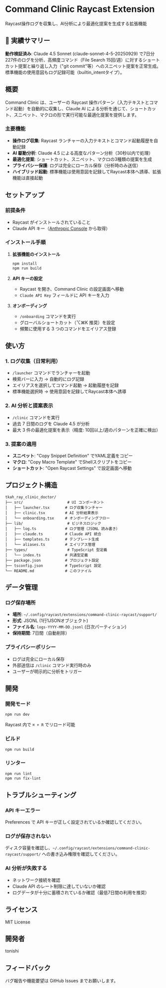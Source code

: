 # Command Clinic Raycast Extension

Raycast操作ログを収集し、AI分析により最適化提案を生成する拡張機能

## 🎯 実績サマリー

**動作検証済み**: Claude 4.5 Sonnet (claude-sonnet-4-5-20250929) で7日分227件のログを分析、高頻度コマンド（File Search 15回/週）に対するショートカット提案と繰り返し入力（"git commit"等）へのスニペット提案を正常生成。標準機能の使用意図もログ記録可能（builtin_intentタイプ）。

## 概要

Command Clinic は、ユーザーの Raycast 操作パターン（入力テキストとコマンド起動）を自動的に収集し、Claude AI による分析を通じて、ショートカット、スニペット、マクロの形で実行可能な最適化提案を提供します。

### 主要機能

- **操作ログ収集**: Raycast ランチャーの入力テキストとコマンド起動履歴を自動記録
- **AI 駆動分析**: Claude 4.5 による高度なパターン分析（30秒以内で処理）
- **最適化提案**: ショートカット、スニペット、マクロの3種類の提案を生成
- **プライバシー保護**: ログは完全にローカル保存（分析時のみ送信）
- **ハイブリッド起動**: 標準機能は使用意図を記録してRaycast本体へ誘導、拡張機能は直接起動

## セットアップ

### 前提条件

- Raycast がインストールされていること
- Claude API キー（[Anthropic Console](https://console.anthropic.com) から取得）

### インストール手順

1. **拡張機能のインストール**
   ```bash
   npm install
   npm run build
   ```

2. **API キーの設定**
   - Raycast を開き、Command Clinic の設定画面へ移動
   - `Claude API Key` フィールドに API キーを入力

3. **オンボーディング**
   - `/onboarding` コマンドを実行
   - グローバルショートカット（⌥⌘K 推奨）を設定
   - 頻繁に使用する 3 つのコマンドをエイリアス登録

## 使い方

### 1. ログ収集（日常利用）

- `/launcher` コマンドでランチャーを起動
- 検索バーに入力 → 自動的にログ記録
- エイリアスを選択してコマンド起動 → 起動履歴を記録
- 標準機能選択時 → 使用意図を記録してRaycast本体へ誘導

### 2. AI 分析と提案表示

- `/clinic` コマンドを実行
- 過去 7 日間のログを Claude 4.5 が分析
- 最大 3 件の最適化提案を表示（精度: 10回以上/週のパターンを正確に検出）

### 3. 提案の適用

- **スニペット**: "Copy Snippet Definition" でYAML定義をコピー
- **マクロ**: "Copy Macro Template" でShellスクリプトをコピー
- **ショートカット**: "Open Raycast Settings" で設定画面へ移動

## プロジェクト構造

```
tkah_ray_clinic_doctor/
├── src/                    # UI コンポーネント
│   ├── launcher.tsx       # ログ収集ランチャー
│   ├── clinic.tsx         # AI 分析結果表示
│   └── onboarding.tsx     # オンボーディングフロー
├── lib/                    # ビジネスロジック
│   ├── log.ts             # ログ管理（JSONL 読み書き）
│   ├── claude.ts          # Claude API 統合
│   ├── templates.ts       # テンプレート生成
│   └── aliases.ts         # エイリアス管理
├── types/                  # TypeScript 型定義
│   └── index.ts           # 共通型定義
├── package.json           # プロジェクト設定
├── tsconfig.json          # TypeScript 設定
└── README.md              # このファイル
```

## データ管理

### ログ保存場所

- **場所**: `~/.config/raycast/extensions/command-clinic-raycast/support/`
- **形式**: JSONL (1行1JSONオブジェクト)
- **ファイル名**: `logs-YYYY-MM-DD.jsonl` (日次パーティション)
- **保持期間**: 7日間（自動削除）

### プライバシーポリシー

- ログは完全にローカル保存
- 外部送信は `/clinic` コマンド実行時のみ
- ユーザーが明示的に分析をトリガー

## 開発

### 開発モード

```bash
npm run dev
```

Raycast 内で `⌘ + R` でリロード可能

### ビルド

```bash
npm run build
```

### リンター

```bash
npm run lint
npm run fix-lint
```

## トラブルシューティング

### API キーエラー

Preferences で API キーが正しく設定されているか確認してください。

### ログが保存されない

ディスク容量を確認し、`~/.config/raycast/extensions/command-clinic-raycast/support/` への書き込み権限を確認してください。

### AI 分析が失敗する

- ネットワーク接続を確認
- Claude API のレート制限に達していないか確認
- ログデータが十分に蓄積されているか確認（最低7日間の利用を推奨）

## ライセンス

MIT License

## 開発者

tonishi

## フィードバック

バグ報告や機能要望は GitHub Issues までお願いします。
